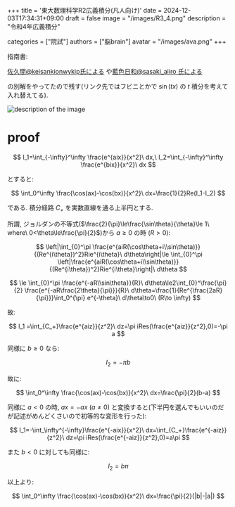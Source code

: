 +++
title = '東大数理科学R2広義積分(凡人向け)'
date = 2024-12-03T17:34:31+09:00
draft = false
image = "/images/R3_4.png"
description = "令和4年広義積分"

categories = ["院試"]
authors = ["脳brain"]
avatar = "/images/ava.png"
+++

指南書:

[佐久間@keisankionwykip氏による](https://www.dropbox.com/scl/fo/c7mmwfxw3p35ckteioz0w/AHjphQ1JoxCupbm9UyFbsUs?rlkey=7icu18r0d6m2tub7xjxho1git&e=2&dl=0)
や[藍色日和@sasaki_aiiro
氏による](https://mathlog.info/articles/ExffVDUnvDcBWnTgw2kV)

の別解をやってたので残す(リンク先ではフビニとかで $\sin(tx)$ の $t$ 積分を考えて入れ替えてる).

![description of the image](/images/R3_4.png)

# proof

$$
I_1=\int_{-\infty}^\infty \frac{e^{aix}}{x^2}\ dx,\ I_2=\int_{-\infty}^\infty \frac{e^{bix}}{x^2}\ dx
$$

とすると:

$$
\int_0^\infty \frac{\cos(ax)-\cos(bx)}{x^2}\ dx=\frac{1}{2}Re(I_1-I_2)
$$

である. 積分経路 $C_+$ を実数直線を通る上半円とする.

所謂, ジョルダンの不等式($\frac{2}{\pi}\le\frac{\sin\theta}{\theta}\le 1\ where\ 0<\theta\le\frac{\pi}{2}$)から $a\ge0$ の時 ($R>0$):

$$
\left|\int_{0}^\pi \frac{e^{aiR(\cos\theta+i\\sin\theta)}}{(Re^{i\theta})^2}Rie^{i\theta}\ d\theta\right|\le \int_{0}^\pi \left|\frac{e^{aiR(\cos\theta+i\\sin\theta)}}{(Re^{i\theta})^2}Rie^{i\theta}\right|\ d\theta
$$

$$
\le \int_{0}^\pi \frac{e^{-aR\\sin\theta}}{R}\ d\theta\le2\int_{0}^\frac{\pi}{2} \frac{e^{-aR\frac{2\theta}{\pi}}}{R}\ d\theta=\frac{1}{Re^{\frac{2aR}{\pi}}}\int_0^{\pi} e^{-\theta}\ d\theta\to0\ (R\to \infty)
$$

故:

$$
I_1 =\int_{C_+}\frac{e^{aiz}}{z^2}\ dz=\pi iRes(\frac{e^{aiz}}{z^2},0)=-\pi a
$$

同様に $b\ge0$ なら:

$$
I_2=-\pi b
$$

故に:

$$
\int_0^\infty \frac{\cos(ax)-\cos(bx)}{x^2}\ dx=\frac{\pi}{2}(b-a)
$$

同様に $a<0$ の時, $ax=-ax\ (a\neq0)$ と変換すると(下半円を選んでもいいのだが記述がめんどくさいので初等的な変形を行った):

$$
I_1=-\int_\infty^{-\infty}\frac{e^{-aix}}{x^2}\ dx=\int_{C_+}\frac{e^{-aiz}}{z^2}\ dz=\pi iRes(\frac{e^{-aiz}}{z^2},0)=a\pi
$$

また $b<0$ に対しても同様に:

$$
I_2=b\pi
$$

以上より:

$$
\int_0^\infty \frac{\cos(ax)-\cos(bx)}{x^2}\ dx=\frac{\pi}{2}(|b|-|a|)
$$
